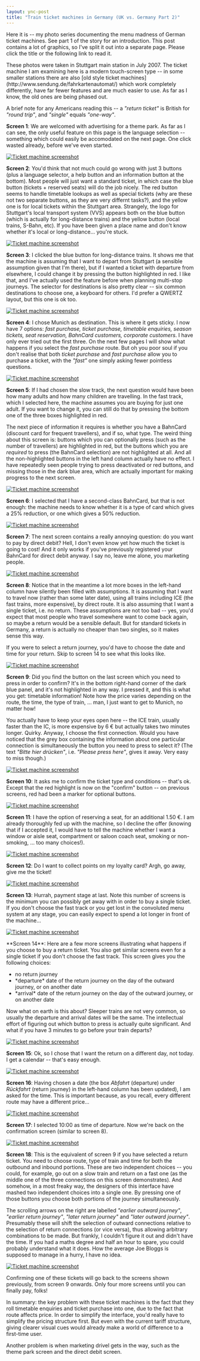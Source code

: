 ```yaml
---
layout: ync-post
title: "Train ticket machines in Germany (UK vs. Germany Part 2)"
---
```


Here it is -- my photo series documenting the menu madness of German ticket machines. See part 1 of
the story for an introduction. This post contains a lot of graphics, so I've split it out into a
separate page. Please click the title or the following link to read it.

<p><!--more-->These photos
were taken in Stuttgart main station in July 2007. The ticket machine I am examining here is a
modern touch-screen type -- in some smaller stations there are also
[old style ticket machines](http://www.sendung.de/fahrkartenautomat/) which work completely
differently, have far fewer features and are much easier to use. As far as I know, the old ones are
being phased out.</p>

A brief note for any Americans reading this -- a *"return ticket"* is British for
*"round trip"*, and *"single"* equals *"one-way"*.

**Screen 1**: We are welcomed with advertising
for a theme park. As far as I can see, the only useful feature on this page is the language
selection -- something which could easily be accomodated on the next page. One click wasted already,
before we've even
started.

<a href="/static/2007/11/img_5932.jpg" title="Ticket machine
screenshot"><img src="/static/2007/11/img_5932.jpg" alt="Ticket machine screenshot" /></a>

**Screen
2**: You'd think that not much could go wrong with just 3 buttons (plus a language selector, a help
button and an information button at the bottom). Most people will just want a standard ticket, in
which case the blue button (tickets + reserved seats) will do the job nicely. The red button seems
to handle timetable lookups as well as special tickets (why are these not two separate buttons, as
they are very differnt tasks?), and the yellow one is for local tickets within the Stuttgart area.
Strangely, the logo for Stuttgart's local transport system (VVS) appears both on the blue button
(which is actually for long-distance trains) and the yellow button (local trains, S-Bahn, etc). If
you have been given a place name and don't know whether it's local or long-distance... you're
stuck.

<a href="/static/2007/11/img_5933.jpg" title="Ticket machine
screenshot"><img src="/static/2007/11/img_5933.jpg" alt="Ticket machine screenshot" /></a>

**Screen
3**: I clicked the blue button for long-distance trains. It shows me that the machine is assuming
that I want to depart from Stuttgart (a sensible assumption given that I'm there), but if I wanted a
ticket with departure from elsewhere, I could change it by pressing the button highlighted in red. I
like that, and I've actually used the feature before when planning multi-stop journeys. The selector
for destinations is also pretty clear -- six common destinations to choose one, a keyboard for
others. I'd prefer a QWERTZ layout, but this one is ok
too.

<a href="/static/2007/11/img_5934.jpg" title="Ticket machine
screenshot"><img src="/static/2007/11/img_5934.jpg" alt="Ticket machine screenshot" /></a>

**Screen
4**: I chose Munich as destination. This is where it gets sticky. I now have 7 options: *fast
purchase, ticket purchase, timetable enquiries, season tickets, seat reservation, BahnCard
customers, corporate customers*. I have only ever tried out the first three. On the next few pages I
will show what happens if you select the *fast purchase* route. But oh you poor soul if you don't
realise that both *ticket purchase* and *fast purchase* allow you to purchase a ticket, with the
*"fast"* one simply asking fewer pointless
questions.

<a href="/static/2007/11/img_5935.jpg" title="Ticket machine
screenshot"><img src="/static/2007/11/img_5935.jpg" alt="Ticket machine screenshot" /></a>

**Screen
5**: If I had chosen the slow track, the next question would have been how many adults and how many
children are travelling. In the fast track, which I selected here, the machine assumes you are
buying for just one adult. If you want to change it, you can still do that by pressing the bottom
one of the three boxes highlighted in red.

The next piece of information it requires is whether you
have a BahnCard (discount card for frequent travellers), and if so, what type. The weird thing about
this screen is: buttons which you can optionally press (such as the number of travellers) are
highlighted in red, but the buttons which you are *required* to press (the BahnCard selection) are
not highlighted at all. And all the non-highlighted buttons in the left hand column actually have no
effect. I have repeatedly seen people trying to press deactivated or red buttons, and missing those
in the dark blue area, which are actually important for making progress to the next
screen.

<a href="/static/2007/11/img_5936.jpg" title="Ticket machine
screenshot"><img src="/static/2007/11/img_5936.jpg" alt="Ticket machine screenshot" /></a>

**Screen
6**: I selected that I have a second-class BahnCard, but that is not enough: the machine needs to
know whether it is a type of card which gives a 25% reduction, or one which gives a 50%
reduction.

<a href="/static/2007/11/img_5937.jpg" title="Ticket machine
screenshot"><img src="/static/2007/11/img_5937.jpg" alt="Ticket machine screenshot" /></a>

**Screen
7**: The next screen contains a really annoying question: do you want to pay by direct debit? Hell,
I don't even know yet how much the ticket is going to cost! And it only works if you've previously
registered your BahnCard for direct debit anyway. I say no, leave me alone, you marketing
people.

<a href="/static/2007/11/img_5938.jpg" title="Ticket machine
screenshot"><img src="/static/2007/11/img_5938.jpg" alt="Ticket machine screenshot" /></a>

**Screen
8**: Notice that in the meantime a lot more boxes in the left-hand column have silently been filled
with assumptions. It is assuming that I want to travel now (rather than some later date), using all
trains including ICE (the fast trains, more expensive), by direct route. It is also assuming that I
want a single ticket, i.e. no return. These assumptions are not too bad -- yes, you'd expect that
most people who travel somewhere want to come back again, so maybe a return would be a sensible
default. But for standard tickets in Germany, a return is actually no cheaper than two singles, so
it makes sense this way.

If you were to select a return journey, you'd have to choose the date and
time for your return. Skip to screen 14 to see what this looks
like.

<a href="/static/2007/11/img_5939.jpg" title="Ticket machine
screenshot"><img src="/static/2007/11/img_5939.jpg" alt="Ticket machine screenshot" /></a>

**Screen
9**: Did you find the button on the last screen which you need to press in order to confirm? It's in
the bottom right-hand corner of the dark blue panel, and it's not highlighted in any way. I pressed
it, and this is what you get: timetable information! Note how the price varies depending on the
route, the time, the type of train, ... man, I just want to get to Munich, no matter how!

You
actually have to keep your eyes open here -- the ICE train, usually faster than the IC, is more
expensive by 6 € but actually takes two minutes longer. Quirky. Anyway, I choose the first
connection. Would you have noticed that the grey box containing the information about one particular
connection is simultaneously the button you need to press to select it? (The text *"Bitte hier
drücken"*, i.e. *"Please press here"*, gives it away. Very easy to miss
though.)

<a href="/static/2007/11/img_5940.jpg" title="Ticket machine
screenshot"><img src="/static/2007/11/img_5940.jpg" alt="Ticket machine screenshot" /></a>

**Screen
10**: It asks me to confirm the ticket type and conditions -- that's ok. Except that the red
highlight is now on the "confirm" button -- on previous screens, red had been a marker for optional
buttons.

<a href="/static/2007/11/img_5941.jpg" title="Ticket machine
screenshot"><img src="/static/2007/11/img_5941.jpg" alt="Ticket machine screenshot" /></a>

**Screen
11**: I have the option of reserving a seat, for an additional 1.50 €. I am already thoroughly fed
up with the machine, so I decline the offer (knowing that if I accepted it, I would have to tell the
machine whether I want a window or aisle seat, compartment or saloon coach seat, smoking or
non-smoking, ... too many
choices!).

<a href="/static/2007/11/img_5942.jpg" title="Ticket machine
screenshot"><img src="/static/2007/11/img_5942.jpg" alt="Ticket machine screenshot" /></a>

**Screen
12**: Do I want to collect points on my loyalty card? Argh, go away, give me the
ticket!

<a href="/static/2007/11/img_5943.jpg" title="Ticket machine
screenshot"><img src="/static/2007/11/img_5943.jpg" alt="Ticket machine screenshot" /></a>

**Screen
13**: Hurrah, payment stage at last. Note this number of screens is the minimum you can possibly get
away with in order to buy a single ticket. If you don't choose the fast track or you get lost in the
convoluted menu system at any stage, you can easily expect to spend a lot longer in front of the
machine...

<a href="/static/2007/11/img_5944.jpg" title="Ticket machine
screenshot"><img src="/static/2007/11/img_5944.jpg" alt="Ticket machine screenshot" /></a>

<p>**Screen
14**: Here are a few more screens illustrating what happens if you choose to buy a return ticket.
You also get similar screens even for a single ticket if you don't choose the fast track. This
screen gives you the following
choices:
<ul>
<li>no return
journey</li>
<li>*departure* date of the return journey on the day of the outward journey, or on
another
date</li>
<li>*arrival* date of the return journey on the day of the outward journey, or on another
date</li>
</ul>
Now what on earth is this about?  Sleeper trains are not very common, so usually the
departure and arrival dates will be the same. The intellectual effort of figuring out which button
to press is actually quite significant. And what if you have 3 minutes to go before your train
departs?</p>

<a href="/static/2007/11/img_5945.jpg" title="Ticket machine
screenshot"><img src="/static/2007/11/img_5945.jpg" alt="Ticket machine screenshot" /></a>

**Screen
15**: Ok, so I chose that I want the return on a different day, not today. I get a calendar --
that's easy
enough.

<a href="/static/2007/11/img_5946.jpg" title="Ticket machine
screenshot"><img src="/static/2007/11/img_5946.jpg" alt="Ticket machine screenshot" /></a>

**Screen
16**: Having chosen a date (the box *Abfahrt* (departure) under *Rückfahrt* (return journey) in the
left-hand column has been updated), I am asked for the time. This is important because, as you
recall, every different route may have a different
price...

<a href="/static/2007/11/img_5947.jpg" title="Ticket machine
screenshot"><img src="/static/2007/11/img_5947.jpg" alt="Ticket machine screenshot" /></a>

**Screen
17**: I selected 10:00 as time of departure. Now we're back on the confirmation screen (similar to
screen
8).

<a href="/static/2007/11/img_5948.jpg" title="Ticket machine
screenshot"><img src="/static/2007/11/img_5948.jpg" alt="Ticket machine screenshot" /></a>

**Screen
18**: This is the equivalent of screen 9 if you have selected a return ticket. You need to choose
route,  type of train and time for both the outbound and inbound portions. These are two independent
choices -- you could, for example, go out on a slow train and return on a fast one (as the middle
one of the three connections on this screen demonstrates). And somehow, in a most freaky way, the
designers of this interface have mashed two independent choices into a single one. By pressing one
of those buttons you choose both portions of the journey simultaneously.

The scrolling arrows on
the right are labelled *"earlier outward journey"*, *"earlier return journey"*, *"later return
journey"* and *"later outward journey"*. Presumably these will shift the selection of outward
connections relative to the selection of return connections (or vice versa), thus allowing arbitrary
combinations to be made. But frankly, I couldn't figure it out and didn't have the time. If you had
a maths degree and half an hour to spare, you could probably understand what it does. How the
average Joe Bloggs is supposed to manage in a hurry, I have no
idea.

<a href="/static/2007/11/img_5949.jpg" title="Ticket machine
screenshot"><img src="/static/2007/11/img_5949.jpg" alt="Ticket machine screenshot"
/></a>

Confirming one of these tickets will go back to the screens shown previously, from screen 9
onwards. Only four more screens until you can finally pay, folks!

In summary: the key problem with
these ticket machines is the fact that they roll timetable enquiries and ticket purchase into one,
due to the fact that route affects price. In order to simplify the interface, you'd really have to
simplify the pricing structure first. But even with the current tariff structure, giving clearer
visual cues would already make a world of difference to a first-time user.

Another problem is when
marketing drivel gets in the way, such as the theme park screen and the direct debit screen.
